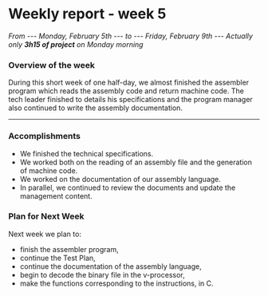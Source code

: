 # Weekly report - week 5

*From --- Monday, February 5th ---  to  --- Friday, February 9th ---*
*Actually only **3h15 of project** on Monday morning*

### Overview of the week

During this short week of one half-day, we almost finished the assembler program which reads the assembly code and return machine code. The tech leader finished to details his specifications and the program manager also continued to write the assembly documentation.

<hr>

### Accomplishments

- We finished the technical specifications.
- We worked both on the reading of an assembly file and the generation of machine code.
- We worked on the documentation of our assembly language.
- In parallel, we continued to review the documents and update the management content.

### Plan for Next Week

Next week we plan to:

- finish the assembler program,
- continue the Test Plan,
- continue the documentation of the assembly language,
- begin to decode the binary file in the v-processor,
- make the functions corresponding to the instructions, in C.